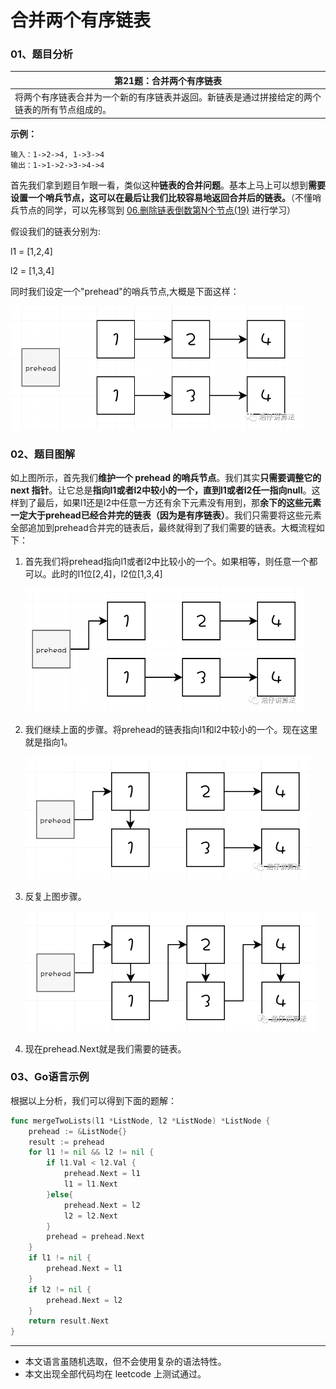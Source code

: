# 合并两个有序链表

### 01、题目分析

| 第21题：合并两个有序链表                                     |
| ------------------------------------------------------------ |
| 将两个有序链表合并为一个新的有序链表并返回。新链表是通过拼接给定的两个链表的所有节点组成的。 |

**示例：**

```
输入：1->2->4, 1->3->4
输出：1->1->2->3->4->4
```

<bra>

首先我们拿到题目乍眼一看，类似这种**链表的合并问题**。基本上马上可以想到**需要设置一个哨兵节点，这可以在最后让我们比较容易地返回合并后的链表。**（不懂哨兵节点的同学，可以先移驾到  [06.删除链表倒数第N个节点(19)](c1/006.md)  进行学习）

<bra>

假设我们的链表分别为:

l1 = [1,2,4] 

l2 = [1,3,4]

同时我们设定一个"prehead"的哨兵节点,大概是下面这样：

<img src="102/1.png" alt="PNG" style="zoom: 50%;" />

### 02、题目图解

如上图所示，首先我们**维护一个 prehead 的哨兵节点**。我们其实**只需要调整它的 next 指针**。让它总是**指向l1或者l2中较小的一个，直到l1或者l2任一指向null**。这样到了最后，如果l1还是l2中任意一方还有余下元素没有用到，那**余下的这些元素一定大于prehead已经合并完的链表（因为是有序链表）**。我们只需要将这些元素全部追加到prehead合并完的链表后，最终就得到了我们需要的链表。大概流程如下：

1. 首先我们将prehead指向l1或者l2中比较小的一个。如果相等，则任意一个都可以。此时的l1位[2,4]，l2位[1,3,4]

   <img src="102/2.png" alt="PNG" style="zoom: 50%;" />

2. 我们继续上面的步骤。将prehead的链表指向l1和l2中较小的一个。现在这里就是指向1。

   <img src="102/3.jpg" alt="PNG" style="zoom:50%;" />

3. 反复上图步骤。

   <img src="102/4.jpg" alt="PNG" style="zoom:50%;" />

4. 现在prehead.Next就是我们需要的链表。

   <bra>

### 03、Go语言示例

根据以上分析，我们可以得到下面的题解：

```go
func mergeTwoLists(l1 *ListNode, l2 *ListNode) *ListNode {
    prehead := &ListNode{}
    result := prehead
    for l1 != nil && l2 != nil {
        if l1.Val < l2.Val {
            prehead.Next = l1
            l1 = l1.Next
        }else{
            prehead.Next = l2
            l2 = l2.Next
        }
        prehead = prehead.Next
    }
    if l1 != nil {
        prehead.Next = l1
    }
    if l2 != nil {
        prehead.Next = l2
    }
    return result.Next
}
```

------

- 本文语言虽随机选取，但不会使用复杂的语法特性。
- 本文出现全部代码均在 leetcode 上测试通过。